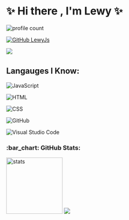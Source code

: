 # ✨ Hi there , I'm Lewy ✨

![profile count](https://komarev.com/ghpvc/?username=y4f3q&color=red)&nbsp;

[![GitHub LewyJs](https://img.shields.io/github/followers/y4f3q?label=follow&style=social)](https://github.com/ariscik)&nbsp;

<a href="https://instagram.com/y4f3q"><img src="https://img.shields.io/badge/@y4f3q-E4405F?style=flat&logo=Instagram&logoColor=white"/></a> &nbsp;

## Langauges I Know:

![JavaScript](https://img.shields.io/badge/-JavaScript-05122A?style=flat&logo=javascript)&nbsp;

![HTML](https://img.shields.io/badge/-HTML-05122A?style=flat&logo=HTML5)&nbsp;

![CSS](https://img.shields.io/badge/-CSS-05122A?style=flat&logo=CSS3)&nbsp;

![GitHub](https://img.shields.io/badge/-GitHub-05122A?style=flat&logo=github)&nbsp;

![Visual Studio Code](https://img.shields.io/badge/-Visual%20Studio%20Code-05122A?style=flat&logo=visual-studio-code&logoColor=007ACC)&nbsp;

<h3 align="left">:bar_chart: GitHub Stats:</h3>

<p align="left">

   <img src="https://github-readme-stats.vercel.app/api?username=y4f3q&count_private=true&show_icons=true&theme=dark&hide_border=true" width="%100" height="150px" alt="stats" />

<img src="https://github-profile-trophy.vercel.app/?username=y4f3q&theme=radical" />

</p>

